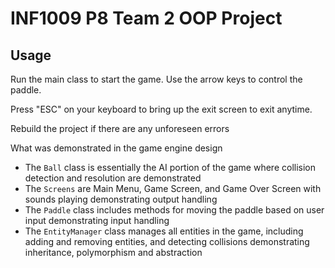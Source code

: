 # INF1009 P8 Team 2 OOP Project  

## Usage

Run the main class to start the game. Use the arrow keys to control the paddle.

Press "ESC" on your keyboard to bring up the exit screen to exit anytime.

Rebuild the project if there are any unforeseen errors

What was demonstrated in the game engine design

- The `Ball` class is essentially the AI portion of the game where collision detection and resolution are demonstrated
- The `Screens` are Main Menu, Game Screen, and Game Over Screen with sounds playing demonstrating output handling
- The `Paddle` class includes methods for moving the paddle based on user input demonstrating input handling
- The `EntityManager` class manages all entities in the game, including adding and removing entities, and detecting collisions demonstrating inheritance, polymorphism and abstraction
